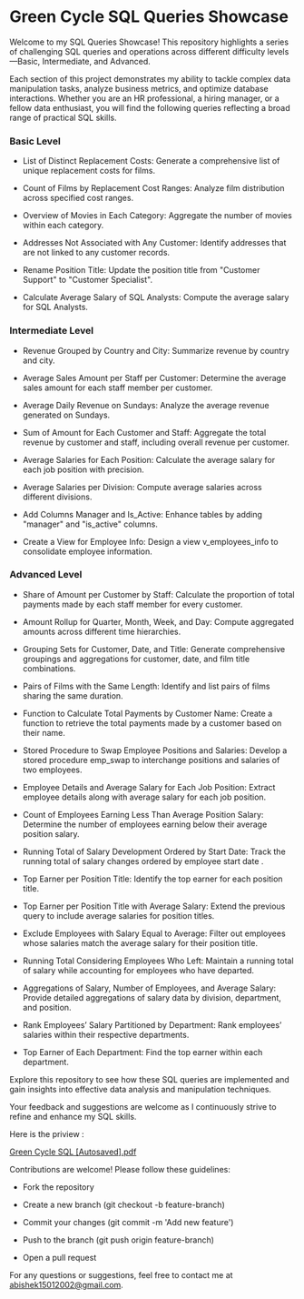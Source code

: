 
# Green Cycle SQL Queries Showcase


 Welcome to my SQL Queries Showcase! This repository highlights a series of challenging SQL queries and operations across different difficulty levels—Basic, Intermediate, and Advanced. 
 
 
 Each section of this project demonstrates my ability to tackle complex data manipulation tasks, analyze business metrics, and optimize database interactions. Whether you are an HR professional, a hiring manager, or a fellow data enthusiast, you will find the following queries reflecting a broad range of practical SQL skills.

### Basic Level
- List of Distinct Replacement Costs: Generate a comprehensive list of unique replacement costs for films.

- Count of Films by Replacement Cost Ranges: Analyze film distribution across specified cost ranges.

- Overview of Movies in Each Category: Aggregate the number of movies within each category.


- Addresses Not Associated with Any Customer: Identify addresses that are not linked to any customer records.


- Rename Position Title: Update the position title from "Customer Support" to "Customer Specialist".


- Calculate Average Salary of SQL Analysts: Compute the average salary for SQL Analysts.


### Intermediate Level
- Revenue Grouped by Country and City: Summarize revenue by country and city.

- Average Sales Amount per Staff per Customer: Determine the average sales amount for each staff member per customer.

- Average Daily Revenue on Sundays: Analyze the average revenue generated on Sundays.
  
- Sum of Amount for Each Customer and Staff: Aggregate the total revenue by customer and staff, including overall revenue per customer.

- Average Salaries for Each Position: Calculate the average salary for each job position with precision.

- Average Salaries per Division: Compute average salaries across different divisions.

- Add Columns Manager and Is_Active: Enhance tables by adding "manager" and "is_active" columns.

- Create a View for Employee Info: Design a view v_employees_info to consolidate employee information.

### Advanced Level
- Share of Amount per Customer by Staff: Calculate the proportion of total payments made by each staff member for every customer.

-  Amount Rollup for Quarter, Month, Week, and Day: Compute aggregated amounts across different time hierarchies.

- Grouping Sets for Customer, Date, and Title: Generate comprehensive groupings and aggregations for customer, date, and film title combinations.

- Pairs of Films with the Same Length: Identify and list pairs of films sharing the same duration.

- Function to Calculate Total Payments by Customer Name: Create a function to retrieve the total payments made by a customer based on their name.

- Stored Procedure to Swap Employee Positions and Salaries: Develop a stored procedure emp_swap to interchange positions and salaries of two employees.

- Employee Details and Average Salary for Each Job Position: Extract employee details along with average salary for each job position.

- Count of Employees Earning Less Than Average Position Salary: Determine the number of employees earning below their average position salary.

- Running Total of Salary Development Ordered by Start Date: Track the running total of salary changes ordered by employee start date
.
- Top Earner per Position Title: Identify the top earner for each position title.

- Top Earner per Position Title with Average Salary: Extend the previous query to include average salaries for position titles.

- Exclude Employees with Salary Equal to Average: Filter out employees whose salaries match the average salary for their position title.

- Running Total Considering Employees Who Left: Maintain a running total of salary while accounting for employees who have departed.

- Aggregations of Salary, Number of Employees, and Average Salary: Provide detailed aggregations of salary data by division, department, and position.

- Rank Employees’ Salary Partitioned by Department: Rank employees’ salaries within their respective departments.

- Top Earner of Each Department: Find the top earner within each department.

Explore this repository to see how these SQL queries are implemented and gain insights into effective data analysis and manipulation techniques. 

Your feedback and suggestions are welcome as I continuously strive to refine and enhance my SQL skills.

Here is the priview :

[Green Cycle SQL [Autosaved].pdf](https://github.com/user-attachments/files/17005415/Green.Cycle.SQL.Autosaved.pdf)

Contributions are welcome! Please follow these guidelines:

- Fork the repository
- Create a new branch
  		(git checkout -b feature-branch)
  
- Commit your changes
  		(git commit -m 'Add new feature')
  
- Push to the branch
		 (git push origin feature-branch)
  
- Open a pull request

For any questions or suggestions, feel free to contact me at abishek15012002@gmail.com.

